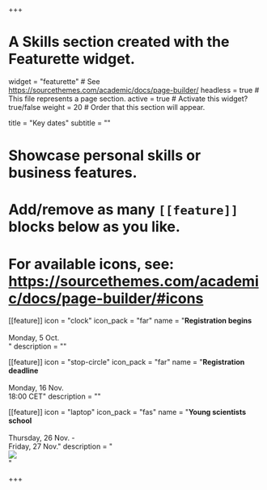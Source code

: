 +++
# A Skills section created with the Featurette widget.
widget = "featurette"  # See https://sourcethemes.com/academic/docs/page-builder/
headless = true  # This file represents a page section.
active = true  # Activate this widget? true/false
weight = 20  # Order that this section will appear.

title = "Key dates"
subtitle = ""

# Showcase personal skills or business features.
# 
# Add/remove as many `[[feature]]` blocks below as you like.
# 
# For available icons, see: https://sourcethemes.com/academic/docs/page-builder/#icons

[[feature]]
  icon = "clock"
  icon_pack = "far"
  name = "**Registration begins** <br><br> <i class='fa fa-calendar'></i> Monday, 5 Oct. <br>"
  description = ""
  
[[feature]]
  icon = "stop-circle"
  icon_pack = "far"
  name = "**Registration deadline** <br><br> <i class='fa fa-calendar'></i> Monday, 16 Nov. <br> 18:00 CET"
  description = ""
  
[[feature]]
  icon = "laptop"
  icon_pack = "fas"
  name = "**Young scientists school** <br><br> <i class='fa fa-calendar'></i> Thursday, 26 Nov. - <br> Friday, 27 Nov."
  description = "<a target='_blank' href='https://calendar.google.com/event?action=TEMPLATE&amp;tmeid=NHVidmEwNjkzdGVqZmh1MGc5ajV0cXZucDMgYXRzeXBsZW5rb3ZAbQ&amp;tmsrc=atsyplenkov%40gmail.com'><img border='0' style='margin-left:auto; margin-right:auto;display:block;' src='https://www.google.com/calendar/images/ext/gc_button1_en-GB.gif' ></a>"

+++

